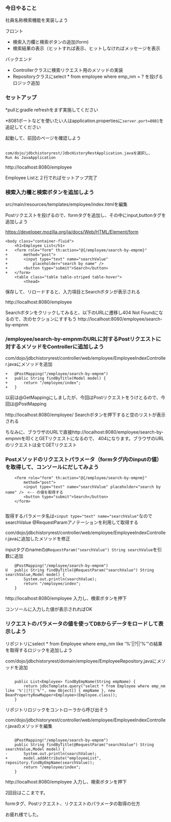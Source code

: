 ### 今日やること

社員名称検索機能を実装しよう

フロント
- 検索入力欄と検索ボタンの追加(form)
- 検索結果の表示（ヒットすれば表示、ヒットしなければメッセージを表示

バックエンド
- Controllerクラスに検索リクエスト用のメソッドの実装
- Repositoryクラスにselect * from employee where emp_nm = ? を投げるロジック追加

### セットアップ
*pullとgradle refreshをまず実施してください

*8081ポートなどを使いたい人はapplication.propertiesに`server.port=8081`を追記してください

起動して、前回のページを確認しよう
```

com/dojo/jdbchistoryrest/JdbcHistoryRestApplication.javaを選択し、
Run As JavaApplication
```
http://localhost:8080/employee

Employee Listと２行でればセットアップ完了

### 検索入力欄と検索ボタンを追加しよう

src/main/resources/templates/employee/index.htmlを編集

Postリクエストを投げるので、formタグを追加し、その中にinput,buttonタグを追加しよう

https://developer.mozilla.org/ja/docs/Web/HTML/Element/form

```
<body class="container-fluid">
	<h1>Employee List</h1>
+	<form role="form" th:action="@{/employee/search-by-empnm}"
+		method="post">
+		<input type="text" name="searchValue"
+			placeholder="search by name" />
+		<button type="submit">Search</button>
+	</form>
	<table class="table table-striped table-hover">
		<thead>
```

保存して、リロードすると、入力項目とSearchボタンが表示される

http://localhost:8080/employee

Searchボタンをクリックしてみると、以下のURLに遷移し404 Not Foundになるので、次のセクションにすすもう
http://localhost:8080/employee/search-by-empnm


### /employee/search-by-empnmのURLに対するPostリクエストに対するメソッドをControllerに追加しよう

com/dojo/jdbchistoryrest/controller/web/employee/EmployeeIndexController.javaにメソッドを追加


```
+	@PostMapping("/employee/search-by-empnm")
+	public String findByTitle(Model model) {
+		return "/employee/index";
+	}
```

以前は@GetMappingにしましたが、今回はPostリクエストをうけとるので、今回は@PostMapping

http://localhost:8080/employee/
Searchボタンを押下すると空のリストが表示される

ちなみに、ブラウザのURLで直接http://localhost:8080/employee/search-by-empnmを叩くとGETリクエストになるので、
404になります。ブラウザのURLのリクエストは全てGETリクエスト

###  Postメソッドのリクエストパラメータ（formタグ内のinputの値）を取得して、コンソールにだしてみよう


```
	<form role="form" th:action="@{/employee/search-by-empnm}"
		method="post">
		<input type="text" name="searchValue" placeholder="search by name" />　<-- の値を取得する
		<button type="submit">Search</button>
	</form>
	
```

取得するパラメータ名は`<input type="text" name="searchValue"`なのでsearchValue
@RequestParamアノテーションを利用して取得する

com/dojo/jdbchistoryrest/controller/web/employee/EmployeeIndexController.javaに追加したメソッドを修正

inputタグのnameの`@RequestParam("searchValue") String searchValue`を引数に追加

```
	@PostMapping("/employee/search-by-empnm")
U	public String findByTitle(@RequestParam("searchValue") String searchValue,Model model) {
+		System.out.println(searchValue);
		return "/employee/index";
	}

```

http://localhost:8080/employee
入力し、検索ボタンを押下

コンソールに入力した値が表示されればOK

### リクエストのパラメータの値を使ってDBからデータをロードして表示しよう

リポジトリにselect * from Employee where emp_nm like '%'||?||'%'"の結果を取得するロジックを追加しよう

com/dojo/jdbchistoryrest/domain/employee/EmployeeRepository.javaにメソッドを追加

```

	public List<Employee> findByEmpName(String empName) {
		return jdbcTemplate.query("select * from Employee where emp_nm like '%'||?||'%'", new Object[] { empName }, new BeanPropertyRowMapper<Employee>(Employee.class));
	}

```

リポジトリロジックをコントローラから呼び出そう

com/dojo/jdbchistoryrest/controller/web/employee/EmployeeIndexController.javaのメソッドを編集

```

	@PostMapping("/employee/search-by-empnm")
	public String findByTitle(@RequestParam("searchValue") String searchValue,Model model) {
-		System.out.println(searchValue);
+		model.addAttribute("employeeList", repository.findByEmpName(searchValue));
		return "/employee/index";
	}

```

http://localhost:8080/employee
入力し、検索ボタンを押下



2回目はここまです。

formタグ、Postリクエスト、リクエストのパラメータの取得の仕方


お疲れ様でした。
